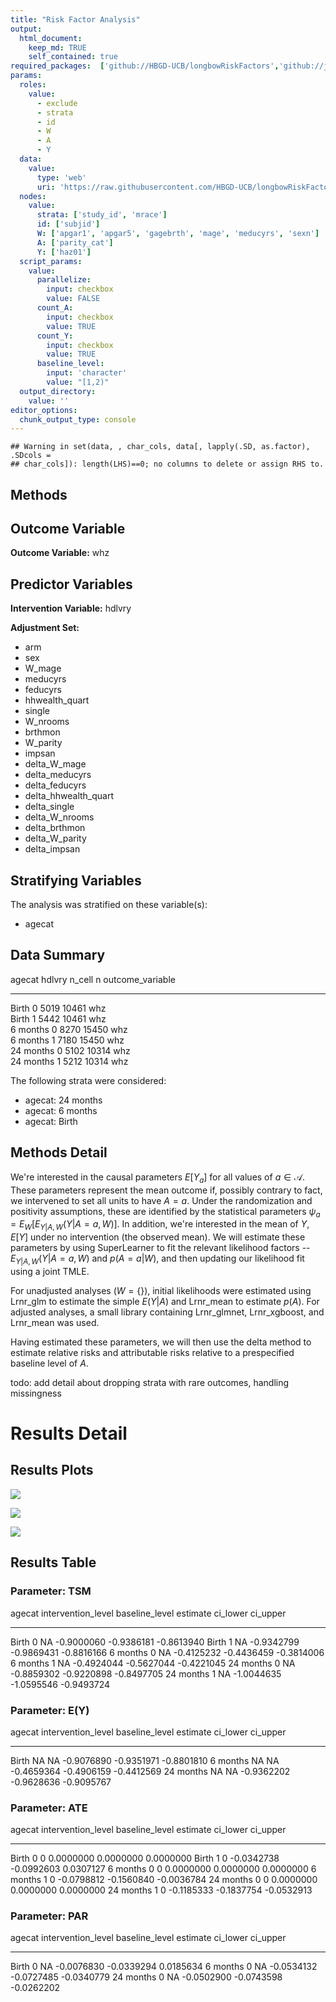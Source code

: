 ```yaml
---
title: "Risk Factor Analysis"
output: 
  html_document:
    keep_md: TRUE
    self_contained: true
required_packages:  ['github://HBGD-UCB/longbowRiskFactors','github://jeremyrcoyle/skimr@vector_types', 'github://tlverse/delayed']
params:
  roles:
    value:
      - exclude
      - strata
      - id
      - W
      - A
      - Y
  data: 
    value: 
      type: 'web'
      uri: 'https://raw.githubusercontent.com/HBGD-UCB/longbowRiskFactors/master/inst/sample_data/birthwt_data.rdata'
  nodes:
    value:
      strata: ['study_id', 'mrace']
      id: ['subjid']
      W: ['apgar1', 'apgar5', 'gagebrth', 'mage', 'meducyrs', 'sexn']
      A: ['parity_cat']
      Y: ['haz01']
  script_params:
    value:
      parallelize:
        input: checkbox
        value: FALSE
      count_A:
        input: checkbox
        value: TRUE
      count_Y:
        input: checkbox
        value: TRUE        
      baseline_level:
        input: 'character'
        value: "[1,2)"
  output_directory:
    value: ''
editor_options: 
  chunk_output_type: console
---
```







```
## Warning in set(data, , char_cols, data[, lapply(.SD, as.factor), .SDcols =
## char_cols]): length(LHS)==0; no columns to delete or assign RHS to.
```

## Methods
## Outcome Variable

**Outcome Variable:** whz

## Predictor Variables

**Intervention Variable:** hdlvry

**Adjustment Set:**

* arm
* sex
* W_mage
* meducyrs
* feducyrs
* hhwealth_quart
* single
* W_nrooms
* brthmon
* W_parity
* impsan
* delta_W_mage
* delta_meducyrs
* delta_feducyrs
* delta_hhwealth_quart
* delta_single
* delta_W_nrooms
* delta_brthmon
* delta_W_parity
* delta_impsan

## Stratifying Variables

The analysis was stratified on these variable(s):

* agecat

## Data Summary

agecat      hdlvry    n_cell       n  outcome_variable 
----------  -------  -------  ------  -----------------
Birth       0           5019   10461  whz              
Birth       1           5442   10461  whz              
6 months    0           8270   15450  whz              
6 months    1           7180   15450  whz              
24 months   0           5102   10314  whz              
24 months   1           5212   10314  whz              


The following strata were considered:

* agecat: 24 months
* agecat: 6 months
* agecat: Birth



## Methods Detail

We're interested in the causal parameters $E[Y_a]$ for all values of $a \in \mathcal{A}$. These parameters represent the mean outcome if, possibly contrary to fact, we intervened to set all units to have $A=a$. Under the randomization and positivity assumptions, these are identified by the statistical parameters $\psi_a=E_W[E_{Y|A,W}(Y|A=a,W)]$.  In addition, we're interested in the mean of $Y$, $E[Y]$ under no intervention (the observed mean). We will estimate these parameters by using SuperLearner to fit the relevant likelihood factors -- $E_{Y|A,W}(Y|A=a,W)$ and $p(A=a|W)$, and then updating our likelihood fit using a joint TMLE.

For unadjusted analyses ($W=\{\}$), initial likelihoods were estimated using Lrnr_glm to estimate the simple $E(Y|A)$ and Lrnr_mean to estimate $p(A)$. For adjusted analyses, a small library containing Lrnr_glmnet, Lrnr_xgboost, and Lrnr_mean was used.

Having estimated these parameters, we will then use the delta method to estimate relative risks and attributable risks relative to a prespecified baseline level of $A$.

todo: add detail about dropping strata with rare outcomes, handling missingness







# Results Detail

## Results Plots
![](/tmp/80bc3778-018a-4bad-b085-ce185f08696f/ba01539b-b726-4882-8ead-625932a02938/REPORT_files/figure-html/plot_tsm-1.png)<!-- -->



![](/tmp/80bc3778-018a-4bad-b085-ce185f08696f/ba01539b-b726-4882-8ead-625932a02938/REPORT_files/figure-html/plot_ate-1.png)<!-- -->



![](/tmp/80bc3778-018a-4bad-b085-ce185f08696f/ba01539b-b726-4882-8ead-625932a02938/REPORT_files/figure-html/plot_par-1.png)<!-- -->

## Results Table

### Parameter: TSM


agecat      intervention_level   baseline_level      estimate     ci_lower     ci_upper
----------  -------------------  ---------------  -----------  -----------  -----------
Birth       0                    NA                -0.9000060   -0.9386181   -0.8613940
Birth       1                    NA                -0.9342799   -0.9869431   -0.8816166
6 months    0                    NA                -0.4125232   -0.4436459   -0.3814006
6 months    1                    NA                -0.4924044   -0.5627044   -0.4221045
24 months   0                    NA                -0.8859302   -0.9220898   -0.8497705
24 months   1                    NA                -1.0044635   -1.0595546   -0.9493724


### Parameter: E(Y)


agecat      intervention_level   baseline_level      estimate     ci_lower     ci_upper
----------  -------------------  ---------------  -----------  -----------  -----------
Birth       NA                   NA                -0.9076890   -0.9351971   -0.8801810
6 months    NA                   NA                -0.4659364   -0.4906159   -0.4412569
24 months   NA                   NA                -0.9362202   -0.9628636   -0.9095767


### Parameter: ATE


agecat      intervention_level   baseline_level      estimate     ci_lower     ci_upper
----------  -------------------  ---------------  -----------  -----------  -----------
Birth       0                    0                  0.0000000    0.0000000    0.0000000
Birth       1                    0                 -0.0342738   -0.0992603    0.0307127
6 months    0                    0                  0.0000000    0.0000000    0.0000000
6 months    1                    0                 -0.0798812   -0.1560840   -0.0036784
24 months   0                    0                  0.0000000    0.0000000    0.0000000
24 months   1                    0                 -0.1185333   -0.1837754   -0.0532913


### Parameter: PAR


agecat      intervention_level   baseline_level      estimate     ci_lower     ci_upper
----------  -------------------  ---------------  -----------  -----------  -----------
Birth       0                    NA                -0.0076830   -0.0339294    0.0185634
6 months    0                    NA                -0.0534132   -0.0727485   -0.0340779
24 months   0                    NA                -0.0502900   -0.0743598   -0.0262202
